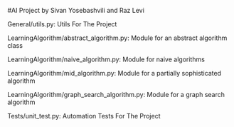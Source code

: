 #AI Project by Sivan Yosebashvili and Raz Levi

General/utils.py: Utils For The Project

LearningAlgorithm/abstract_algorithm.py: Module for an abstract algorithm class

LearningAlgorithm/naive_algorithm.py: Module for naive algorithms

LearningAlgorithm/mid_algorithm.py: Module for a partially sophisticated algorithm

LearningAlgorithm/graph_search_algorithm.py: Module for a graph search algorithm

Tests/unit_test.py: Automation Tests For The Project
